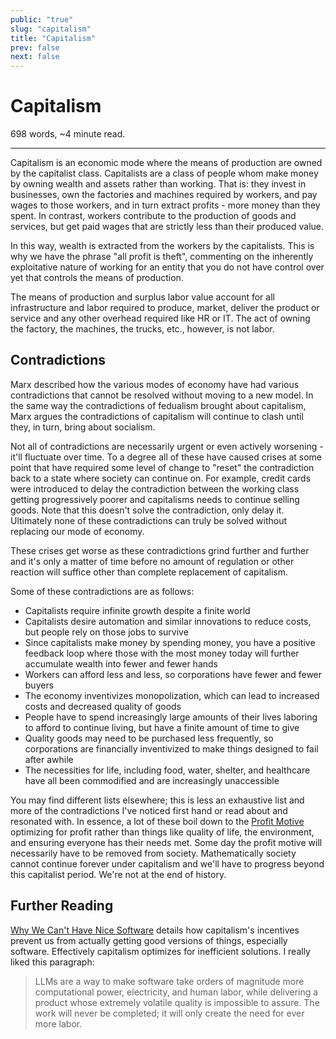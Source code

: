 ```yaml
---
public: "true"
slug: "capitalism"
title: "Capitalism"
prev: false
next: false
---
```

<script setup>
import { data } from '../../git.data.ts';
import { useData } from 'vitepress';
const pageData = useData();
</script>
<h1 class="p-name">Capitalism</h1>
<p>698 words, ~4 minute read. <span v-html="data[`site/${pageData.page.value.relativePath}`]" /></p>
<hr/>

Capitalism is an economic mode where the means of production are owned by the capitalist class. Capitalists are a class of people whom make money by owning wealth and assets rather than working. That is: they invest in businesses, own the factories and machines required by workers, and pay wages to those workers, and in turn extract profits - more money than they spent. In contrast, workers contribute to the production of goods and services, but get paid wages that are strictly less than their produced value.

In this way, wealth is extracted from the workers by the capitalists. This is why we have the phrase "all profit is theft", commenting on the inherently exploitative nature of working for an entity that you do not have control over yet that controls the means of production.

The means of production and surplus labor value account for all infrastructure and labor required to produce, market, deliver the product or service and any other overhead required like HR or IT. The act of owning the factory, the machines, the trucks, etc., however, is not labor.

## Contradictions

Marx described how the various modes of economy have had various contradictions that cannot be resolved without moving to a new model. In the same way the contradictions of fedualism brought about capitalism, Marx argues the contradictions of capitalism will continue to clash until they, in turn, bring about socialism.

Not all of contradictions are necessarily urgent or even actively worsening - it'll fluctuate over time. To a degree all of these have caused crises at some point that have required some level of change to "reset" the contradiction back to a state where society can continue on. For example, credit cards were introduced to delay the contradiction between the working class getting progressively poorer and capitalisms needs to continue selling goods. Note that this doesn't solve the contradiction, only delay it. Ultimately none of these contradictions can truly be solved without replacing our mode of economy.

These crises get worse as these contradictions grind further and further and it's only a matter of time before no amount of regulation or other reaction will suffice other than complete replacement of capitalism.

Some of these contradictions are as follows:
- Capitalists require infinite growth despite a finite world
- Capitalists desire automation and similar innovations to reduce costs, but people rely on those jobs to survive
- Since capitalists make money by spending money, you have a positive feedback loop where those with the most money today will further accumulate wealth into fewer and fewer hands
- Workers can afford less and less, so corporations have fewer and fewer buyers
- The economy inventivizes monopolization, which can lead to increased costs and decreased quality of goods
- People have to spend increasingly large amounts of their lives laboring to afford to continue living, but have a finite amount of time to give
- Quality goods may need to be purchased less frequently, so corporations are financially inventivized to make things designed to fail after awhile
- The necessities for life, including food, water, shelter, and healthcare have all been commodified and are increasingly unaccessible

You may find different lists elsewhere; this is less an exhaustive list and more of the contradictions I've noticed first hand or read about and resonated with. In essence, a lot of these boil down to the [Profit Motive](/garden/profit-motive/index.md) optimizing for profit rather than things like quality of life, the environment, and ensuring everyone has their needs met. Some day the profit motive will necessarily have to be removed from society. Mathematically society cannot continue forever under capitalism and we'll have to progress beyond this capitalist period. We're not at the end of history.

## Further Reading

[Why We Can't Have Nice Software](https://andrewkelley.me/post/why-we-cant-have-nice-software.html) details how capitalism's incentives prevent us from actually getting good versions of things, especially software. Effectively capitalism optimizes for inefficient solutions. I really liked this paragraph:
> LLMs are a way to make software take orders of magnitude more computational power, electricity, and human labor, while delivering a product whose extremely volatile quality is impossible to assure. The work will never be completed; it will only create the need for ever more labor.